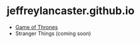 # jeffreylancaster.github.io

- [Game of Thrones](https://jeffreylancaster.github.io/game-of-thrones/)
- Stranger Things (coming soon)
